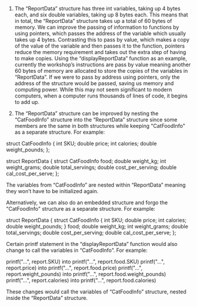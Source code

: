 1. The “ReportData” structure has three int variables, taking up 4 bytes each, and six double variables, taking up 8 bytes each. This means that in total, the “ReportData” structure takes up a total of 60 bytes of memory. We can improve the passing of information to functions by using pointers, which passes the address of the variable which usually takes up 4 bytes. Contrasting this to pass by value, which makes a copy of the value of the variable and then passes it to the function, pointers reduce the memory requirement and takes out the extra step of having to make copies.  Using the “displayReportData” function as an example, currently the workshop’s instructions are pass by value meaning another 60 bytes of memory are allocated to store the copies of the variables in “ReportData”. If we were to pass by address using pointers, only the address of the structure would be passed, saving us memory and computing power. While this may not seem significant to modern computers, when a computer runs thousands of lines of code, it begins to add up.  

2. The “ReportData” structure can be improved by nesting the “CatFoodInfo” structure into the “ReportData” structure since some members are the same in both structures while keeping "CatFoodInfo" as a separate structure. For example:

struct CatFoodInfo
{
	int SKU;
	double price;
	int calories;
	double weight_pounds;
};

struct ReportData
{
	struct CatFoodInfo food;
	double weight_kg;
	int weight_grams;
	double total_servings;
	double cost_per_serving;
	double cal_cost_per_serve;
};

The variables from “CatFoodInfo” are nested within “ReportData” meaning they won’t have to be initialized again. 

Alternatively, we can also do an embedded structure and forgo the "CatFoodInfo" structure as a separate structure. For example:

struct ReportData
{
	struct CatFoodInfo
	{
		int SKU;
		double price;
		int calories;
		double weight_pounds;
	} food;
	double weight_kg;
	int weight_grams;
	double total_servings;
	double cost_per_serving;
	double cal_cost_per_serve;
};

Certain printf statement in the “displayReportData” function would also change to call the variables in “CatFoodInfo”. For example:

printf("...", report.SKU) into printf("...", report.food.SKU)
printf("...", report.price) into printf("...", report.food.price)
printf("...", report.weight_pounds) into printf("...", report.food.weight_pounds)
printf("...", report.calories) into printf("...", report.food.calories)

These changes would call the variables of “CatFoodInfo” structure, nested inside the “ReportData” structure. 
